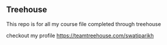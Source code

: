 ## Treehouse

This repo is for all my course file completed through treehouse

checkout my profile https://teamtreehouse.com/swatiparikh